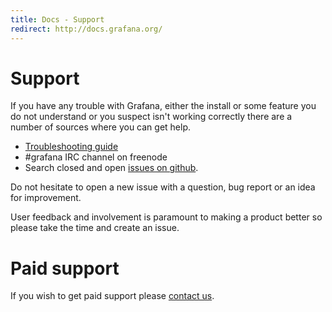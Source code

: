 ```yaml
---
title: Docs - Support
redirect: http://docs.grafana.org/
---
```


# Support

If you have any trouble with Grafana, either the install or some feature you do not understand or you suspect isn't working
correctly there are a number of sources where you can get help.

- [Troubleshooting guide](/docs/troubleshooting)
- #grafana IRC channel on freenode
- Search closed and open [issues on github](https://github.com/grafana/grafana/issues).

Do not hesitate to open a new issue with a question, bug report or an idea for improvement.

User feedback and involvement is paramount to making a product better so please take the time and create an issue.

# Paid support
If you wish to get paid support please [contact us](mailto:contact@grafana.org).
